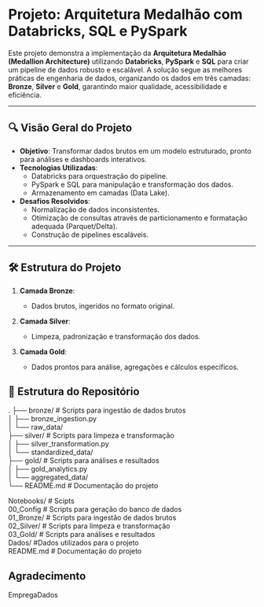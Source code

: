 # Projeto: Arquitetura Medalhão com Databricks, SQL e PySpark

Este projeto demonstra a implementação da **Arquitetura Medalhão (Medallion Architecture)** utilizando **Databricks**, **PySpark** e **SQL** para criar um pipeline de dados robusto e escalável. A solução segue as melhores práticas de engenharia de dados, organizando os dados em três camadas: **Bronze**, **Silver** e **Gold**, garantindo maior qualidade, acessibilidade e eficiência.

---

## 🔍 Visão Geral do Projeto
- **Objetivo**: Transformar dados brutos em um modelo estruturado, pronto para análises e dashboards interativos.
- **Tecnologias Utilizadas**:  
  - Databricks para orquestração do pipeline.  
  - PySpark e SQL para manipulação e transformação dos dados.  
  - Armazenamento em camadas (Data Lake).  
- **Desafios Resolvidos**:  
  - Normalização de dados inconsistentes.  
  - Otimização de consultas através de particionamento e formatação adequada (Parquet/Delta).  
  - Construção de pipelines escaláveis.

---

## 🛠️ Estrutura do Projeto
1. **Camada Bronze**:  
   - Dados brutos, ingeridos no formato original.  

2. **Camada Silver**:  
   - Limpeza, padronização e transformação dos dados.  

3. **Camada Gold**:  
   - Dados prontos para análise, agregações e cálculos específicos.

## 📂 Estrutura do Repositório
.
├── bronze/             # Scripts para ingestão de dados brutos  
│   ├── bronze_ingestion.py  
│   └── raw_data/  
├── silver/             # Scripts para limpeza e transformação  
│   ├── silver_transformation.py  
│   └── standardized_data/  
├── gold/               # Scripts para análises e resultados  
│   ├── gold_analytics.py  
│   └── aggregated_data/  
└── README.md           # Documentação do projeto  

Notebooks/      # Scipts  
  00_Config     # Scripts para geração do banco de dados  
  01_Bronze/    # Scripts para ingestão de dados brutos  
  02_Silver/    # Scripts para limpeza e transformação  
  03_Gold/      # Scripts para análises e resultados  
Dados/          #Dados utilizados para o projeto  
README.md     # Documentação do projeto  

## Agradecimento  
  EmpregaDados
